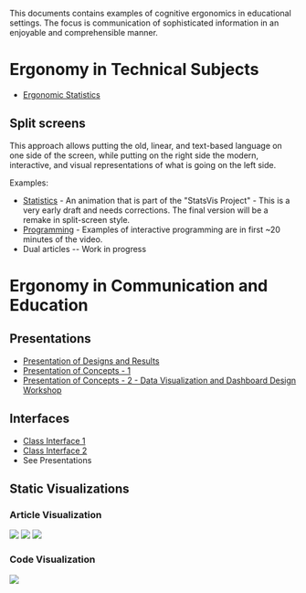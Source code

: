 This documents contains examples of cognitive ergonomics in educational settings. The focus is communication of sophisticated information in an enjoyable and comprehensible manner.

# Ergonomy in Technical Subjects

- [Ergonomic Statistics](https://github.com/clokman/academic-visualization/blob/master/Ergonomic%20Statistics.md)

## Split screens

This approach allows putting the old, linear, and text-based language on one side of the screen, while putting on the right side the modern, interactive, and visual representations of what is going on the left side.   

Examples:
- [Statistics](http://clokman.com/hosting/StatsVis/standard_deviation.swf) - An animation that is part of the "StatsVis Project" - This is a very early draft and needs corrections. The final version will be a remake in split-screen style.
- [Programming](https://vimeo.com/36579366) - Examples of interactive programming are in first ~20 minutes of the video.
- Dual articles -- Work in progress

# Ergonomy in Communication and Education

## Presentations

- [Presentation of Designs and Results](https://prezi.com/wxx1okr031bn/sample-segment-2/)
- [Presentation of Concepts - 1](https://prezi.com/tydal36_gepe/sample-segment-1/)
- [Presentation of Concepts - 2 - Data Visualization and Dashboard Design Workshop](https://prezi.com/qvsh9g0pcqii/workshop-scientific-dashboard-design-and-ergonomic-data-visualization/)


## Interfaces
- [Class Interface 1](http://clokman.com/hosting/SVP-Course/2015-UvA/Presentations/AVP_Workshop_Map-Public.swf)
- [Class Interface 2](http://www.clokman.com/hosting/P-Course/SP-Map-Public.swf)
- See Presentations

## Static Visualizations

### Article Visualization
![](http://samples.clokman.com/samples_files/png_7.png)
![](http://samples.clokman.com/samples_files/png_6.png)
![](http://samples.clokman.com/samples_files/png_8.png)

### Code Visualization
![](http://samples.clokman.com/samples_files/png_11.png)
